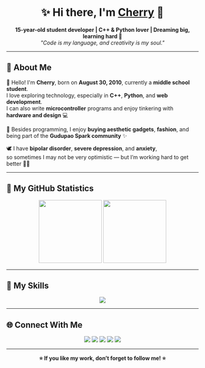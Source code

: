 <h1 align="center">✨ Hi there, I'm <a href="https://github.com/dongguacute">Cherry</a> 🍒</h1>

<p align="center">
  <b>15-year-old student developer | C++ & Python lover | Dreaming big, learning hard 🌈</b><br>
  <i>"Code is my language, and creativity is my soul."</i>
</p>

---

## 💫 About Me

👋 Hello! I'm **Cherry**, born on **August 30, 2010**, currently a **middle school student**.  
I love exploring technology, especially in **C++**, **Python**, and **web development**.  
I can also write **microcontroller** programs and enjoy tinkering with **hardware and design** 💻  

🩵 Besides programming, I enjoy **buying aesthetic gadgets**, **fashion**, and being part of the **Gudupao Spark community** ✨  

🕊️ I have **bipolar disorder**, **severe depression**, and **anxiety**,  
so sometimes I may not be very optimistic — but I’m working hard to get better 💪💙  

---

## 🧠 My GitHub Statistics

<p align="center">
  <img src="https://github-readme-stats.vercel.app/api?username=dongguacute&show_icons=true&include_all_commits=true&role=OWNER,ORGANIZATION_MEMBER&theme=tokyonight" height="165"/>
  <img src="https://github-readme-stats.vercel.app/api/top-langs/?username=dongguacute&layout=compact&theme=tokyonight" height="165"/>
</p>

---

## 🧩 My Skills

<p align="center">
  <a href="https://skillicons.dev">
    <img src="https://skillicons.dev/icons?i=apple,blender,bootstrap,cpp,discord,fastapi,gmail,kali,npm,obsidian,qt,pnpm,postgres,gcp,opencv,java,pytorch,raspberrypi,stackoverflow,unity,unreal,visualstudio,js,html,css,ts,vue,vite,py,go,flutter,vscode,figma,arduino,astro,au,cloudflare,docker,electron,git,github,githubactions,linux,md,mongodb,mysql,nextjs,nodejs,nginx,nuxt,ps,pr,sqlite,tailwind,vercel,wordpress,workers,ubuntu,debian,bash" />
  </a>
</p>

---

## 🌐 Connect With Me

<p align="center">
  <a href="https://space.bilibili.com/1486590453"><img src="https://img.shields.io/badge/Bilibili-00A1D6?logo=bilibili&logoColor=white" /></a>
  <a href="https://www.youtube.com/@dongguacute"><img src="https://img.shields.io/badge/YouTube-FF0000?logo=youtube&logoColor=white" /></a>
  <a href="https://x.com/Dongguacute"><img src="https://img.shields.io/badge/X-black?logo=x&logoColor=white" /></a>
  <a href="https://www.facebook.com/Dongguacute"><img src="https://img.shields.io/badge/Facebook-1877F2?logo=facebook&logoColor=white" /></a>
  <a href="https://www.instagram.com/dongguacute"><img src="https://img.shields.io/badge/Instagram-E4405F?logo=instagram&logoColor=white" /></a>
</p>

---

<p align="center">
  <b>⭐️ If you like my work, don’t forget to follow me! ⭐️</b>
</p>
